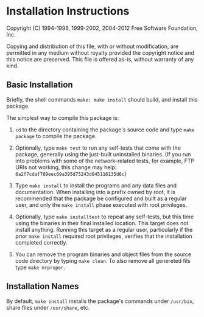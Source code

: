 Installation Instructions
=========================

Copyright (C) 1994-1996, 1999-2002, 2004-2012 Free Software Foundation,
Inc.

   Copying and distribution of this file, with or without modification,
are permitted in any medium without royalty provided the copyright
notice and this notice are preserved.  This file is offered as-is,
without warranty of any kind.

Basic Installation
------------------

   Briefly, the shell commands `make; make install` should
build, and install this package.

   The simplest way to compile this package is:

  1. `cd` to the directory containing the package's source code and type
     `make package` to compile the package.

  2. Optionally, type `make test` to run any self-tests that come with
     the package, generally using the just-built uninstalled binaries.  (If you
     run into problems with some of the network-related tests, for example, FTP
     URIs not working, this change may help:
     `6a2f7cdaf789eec69a395d75243d045116135d6c`)

  3. Type `make install` to install the programs and any data files and
     documentation.  When installing into a prefix owned by root, it is
     recommended that the package be configured and built as a regular
     user, and only the `make install` phase executed with root
     privileges.

  4. Optionally, type `make installtest` to repeat any self-tests, but
     this time using the binaries in their final installed location.
     This target does not install anything.  Running this target as a
     regular user, particularly if the prior `make install` required
     root privileges, verifies that the installation completed
     correctly.

  5. You can remove the program binaries and object files from the
     source code directory by typing `make clean`. To also remove all
     genereted fils type `make mrproper`.

Installation Names
------------------

   By default, `make install` installs the package's commands under
`/usr/bin`, share files under `/usr/share`, etc.
